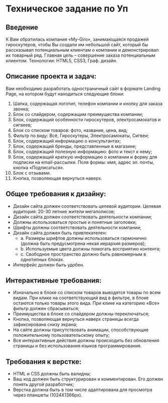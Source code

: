 # Техническое задание по Уп

## Введение
К Вам обратилась компания «My-Giro», занимающаяся продажей гироскутеров, чтобы Вы создали им небольшой сайт, который бы рассказывал потенциальным клиентам о компании и демонстрировал их товарный ряд. Главная цель – совершение заказа потенциальным клиентом. 
Технологии: HTML5, CSS3, Граф. дизайн.

## Описание проекта и задач:
Вам необходимо разработать одностраничный сайт в формате Landing Page, на котором будут находиться следующие блоки:
1. Шапка, содержащая логотип, телефон компании и кнопку для заказа звонка;
2. Блок со слайдером, содержащим преимущества компании;
3. Блок, содержащий особенности гироскутеров, электросамокатов и сигвеев;
4. Блок со списком товаров: фото, название, цена, вид;
5. Фильтр по виду: Всё, Гироскутеры, Электросамокаты, Сигвеи;
6. Блок, содержащий информацию о консультантах;
7. Блок, содержащий бренды, представленные в магазине;
8. Блок, содержащий полезную информацию: фото и текст к нему;
9. Блок, содержащий краткую информацию о компании и форму для подписки на email-рассылки. Поля формы: имя, адрес эл. почты, кнопка «Подписаться».
10. Блок с отзывами.
11. Кнопка, позволяющая вернуться наверх.

## Общее требования к дизайну:
- Дизайн сайта должен соответствовать целевой аудитории. Целевая аудитория: 20-30 летние жители мегаполисов;
- Дизайн сайта должен соответствовать деятельности компании;
- Должны использоваться простые и понятные заголовки;
- Шрифты должны соответствовать деятельности компании;
- Дизайн сайта должен быть привлекателен: 
  - a. Размеры шрифтов должны использоваться гармонично (должна быть предусмотрена некая иерархия размеров);
  - b. Используемые цвета должны помогать восприятию контента;
  - c. Свободное пространство должно быть равномерным в однотипных блоках.
- Интерфейс должен быть удобен.

## Интерактивные требования:
- Изначально в блоке со списком товаров выводятся товары по всем видам. При клике на соответствующий вид в фильтре, в блоке остаются только товары этого вида. При клике на категорию «Все» фильтр должен сбрасываться;
- Преимущества в блоке со слайдером должны переключаться;
- Кнопка, позволяющая вернуться наверх страницы всегда зафиксирована снизу экрана;
- На сайте должны присутствовать анимации, способствующие положительному пользовательскому опыту;
- Все интерактивные действия должны происходить без обновления страницы и без использования языков программирования.

## Требования к верстке:
- HTML и CSS должны быть валидны;
- Ваш код должен быть структурирован и комментирован. Его должен понять другой разработчик;
- Верстка должна быть в том числе адаптирована для просмотра через планшеты (1024X1366px).

